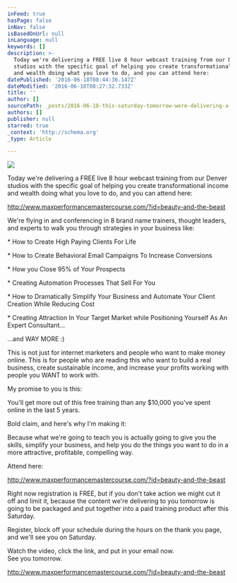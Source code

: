 ```yaml
---
inFeed: true
hasPage: false
inNav: false
isBasedOnUrl: null
inLanguage: null
keywords: []
description: >-
  Today we're delivering a FREE live 8 hour webcast training from our Denver
  studios with the specific goal of helping you create transformational income
  and wealth doing what you love to do, and you can attend here:
datePublished: '2016-06-18T08:44:36.147Z'
dateModified: '2016-06-18T08:27:32.733Z'
title: ''
author: []
sourcePath: _posts/2016-06-18-this-saturday-tomorrow-were-delivering-a-free-live-8-hour.md
authors: []
publisher: null
starred: true
_context: 'http://schema.org'
_type: Article

---
```

![](https://the-grid-user-content.s3-us-west-2.amazonaws.com/b4d1bfd1-e7e6-4f72-904f-ad4b539b5829.png)

Today we're delivering a FREE live 8 hour webcast training from our Denver studios with the specific goal of helping you create transformational income and wealth doing what you love to do, and you can attend here:

http://www.maxperformancemastercourse.com/?id=beauty-and-the-beast

We're flying in and conferencing in 8 brand name trainers, thought leaders, and experts to walk you through strategies in your business like:

\* How to Create High Paying Clients For Life

\* How to Create Behavioral Email Campaigns To Increase Conversions

\* How you Close 95% of Your Prospects

\* Creating Automation Processes That Sell For You

\* How to Dramatically Simplify Your Business and Automate Your Client Creation While Reducing Cost

\* Creating Attraction In Your Target Market while Positioning Yourself As An Expert Consultant...

...and WAY MORE :)

This is not just for internet marketers and people who want to make money online. This is for people who are reading this who want to build a real business, create sustainable income, and increase your profits working with people you WANT to work with.

My promise to you is this:

You'll get more out of this free training than any $10,000 you've spent online in the last 5 years.

Bold claim, and here's why I'm making it:

Because what we're going to teach you is actually going to give you the skills, simplify your business, and help you do the things you want to do in a more attractive, profitable, compelling way.

Attend here:

http://www.maxperformancemastercourse.com/?id=beauty-and-the-beast

Right now registration is FREE, but if you don't take action we might cut it off and limit it, because the content we're delivering to you tomorrow is going to be packaged and put together into a paid training product after this Saturday.

Register, block off your schedule during the hours on the thank you page, and we'll see you on Saturday.

Watch the video, click the link, and put in your email now.  
See you tomorrow.

http://www.maxperformancemastercourse.com/?id=beauty-and-the-beast